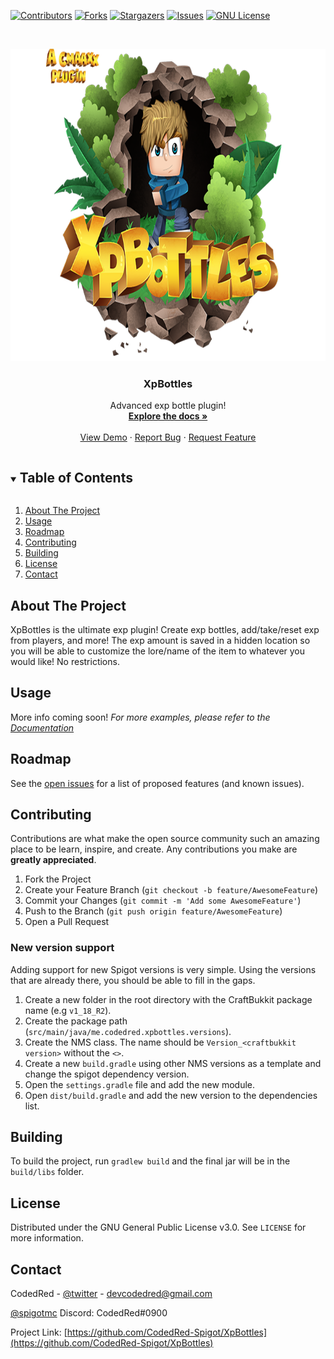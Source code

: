 
[![Contributors][contributors-shield]][contributors-url]
[![Forks][forks-shield]][forks-url]
[![Stargazers][stars-shield]][stars-url]
[![Issues][issues-shield]][issues-url]
[![GNU License][license-shield]][license-url]




<!-- PROJECT LOGO -->
<br />
<p align="center">
  <a href="https://github.com/CodedRed-Spigot/XpBottles">
     <img src="logo.png" alt="Logo" width="750" height="500">
  </a>

  <h3 align="center">XpBottles</h3>

  <p align="center">
    Advanced exp bottle plugin!
    <br />
    <a href="https://github.com/CodedRed-Spigot/XpBottles"><strong>Explore the docs »</strong></a>
    <br />
    <br />
    <a href="[site-url]">View Demo</a>
    ·
    <a href="https://github.com/CodedRed-Spigot/XpBottles/issues">Report Bug</a>
    ·
    <a href="https://github.com/CodedRed-Spigot/XpBottles/issues">Request Feature</a>
  </p>
</p>




<!-- TABLE OF CONTENTS -->
<details open="open">
  <summary><h2 style="display: inline-block">Table of Contents</h2></summary>
  <ol>
    <li>
      <a href="#about-the-project">About The Project</a>
    </li>
<!--    <li>
      <a href="#getting-started">Getting Started</a>
      <ul>
        <li><a href="#prerequisites">Prerequisites</a></li>
        <li><a href="#installation">Installation</a></li>
      </ul>
    </li> -->
    <li><a href="#usage">Usage</a></li>
    <li><a href="#roadmap">Roadmap</a></li>
    <li><a href="#contributing">Contributing</a></li>
    <li><a href="#building">Building</a></li>
    <li><a href="#license">License</a></li>
    <li><a href="#contact">Contact</a></li>
  </ol>
</details>




<!-- ABOUT THE PROJECT -->
## About The Project

XpBottles is the ultimate exp plugin! Create exp bottles, add/take/reset exp from players, and more! 
The exp amount is saved in a hidden location so you will be able to customize the lore/name of the item to whatever you would like!
No restrictions.




<!-- GETTING STARTED
## Getting Started -->

<!-- To get a local copy up and running follow these simple steps. -->




<!-- USAGE EXAMPLES -->
## Usage

More info coming soon!
_For more examples, please refer to the [Documentation][site-url]_




<!-- ROADMAP -->
## Roadmap

See the [open issues](https://github.com/CodedRed-Spigot/XpBottles/issues) for a list of proposed features (and known issues).




<!-- CONTRIBUTING -->
## Contributing

Contributions are what make the open source community such an amazing place to be learn, inspire, and create. Any contributions you make are **greatly appreciated**.

1. Fork the Project
2. Create your Feature Branch (`git checkout -b feature/AwesomeFeature`)
3. Commit your Changes (`git commit -m 'Add some AwesomeFeature'`)
4. Push to the Branch (`git push origin feature/AwesomeFeature`)
5. Open a Pull Request

### New version support
Adding support for new Spigot versions is very simple. Using the versions that are already there, you should be able to fill in the gaps.
1. Create a new folder in the root directory with the CraftBukkit package name (e.g `v1_18_R2`).
2. Create the package path (`src/main/java/me.codedred.xpbottles.versions`).
3. Create the NMS class. The name should be `Version_<craftbukkit version>` without the `<>`.
4. Create a new `build.gradle` using other NMS versions as a template and change the spigot dependency version.
5. Open the `settings.gradle` file and add the new module.
6. Open `dist/build.gradle` and add the new version to the dependencies list.




<!-- BUILDING -->
## Building
To build the project, run `gradlew build` and the final jar will be in the `build/libs` folder.




<!-- LICENSE -->
## License

Distributed under the GNU General Public License v3.0. See `LICENSE` for more information.




<!-- CONTACT -->
## Contact

CodedRed - [@twitter](https://twitter.com/devcodedred) - devcodedred@gmail.com

[@spigotmc](https://www.spigotmc.org/resources/authors/codedred.421005/)
Discord: CodedRed#0900

Project Link: [https://github.com/CodedRed-Spigot/XpBottles](https://github.com/CodedRed-Spigot/XpBottles)




<!-- MARKDOWN LINKS & IMAGES -->
<!-- https://www.markdownguide.org/basic-syntax/#reference-style-links -->
[contributors-shield]: https://img.shields.io/github/contributors/CodedRed-Spigot/XpBottles.svg?style=for-the-badge
[contributors-url]: https://github.com/CodedRed-Spigot/XpBottles/graphs/contributors
[forks-shield]: https://img.shields.io/github/forks/CodedRed-Spigot/XpBottles.svg?style=for-the-badge
[forks-url]: https://github.com/CodedRed-Spigot/XpBottles/network/members
[stars-shield]: https://img.shields.io/github/stars/CodedRed-Spigot/XpBottles.svg?style=for-the-badge
[stars-url]: https://github.com/CodedRed-Spigot/XpBottles/stargazers
[issues-shield]: https://img.shields.io/github/issues/CodedRed-Spigot/XpBottles.svg?style=for-the-badge
[issues-url]: https://github.com/CodedRed-Spigot/XpBottles/issues
[license-shield]: https://img.shields.io/github/license/CodedRed-Spigot/XpBottles.svg?style=for-the-badge
[license-url]: https://github.com/CodedRed-Spigot/XpBottles/blob/master/LICENSE.txt
[site-url]: https://www.spigotmc.org/resources/xpbottles-convert-exp-into-bottles.69233/
